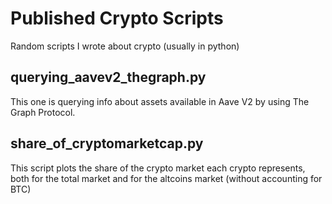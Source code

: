 # Published Crypto Scripts
Random scripts I wrote about crypto (usually in python)


## querying_aavev2_thegraph.py
This one is querying info about assets available in Aave V2 by using The Graph Protocol.

## share_of_cryptomarketcap.py
This script plots the share of the crypto market each crypto represents, both for the total market and for the altcoins market (without accounting for BTC)
